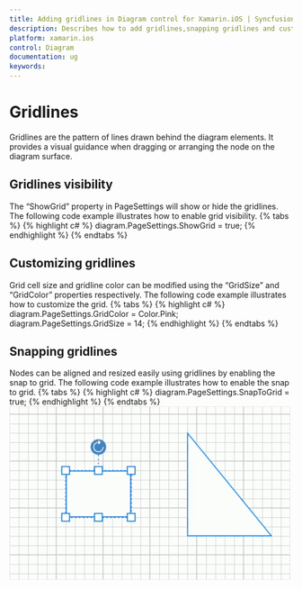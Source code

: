 ```yaml
---
title: Adding gridlines in Diagram control for Xamarin.iOS | Syncfusion®
description: Describes how to add gridlines,snapping gridlines and customization of gridlines in diagram control for Xamarin.iOS
platform: xamarin.ios
control: Diagram
documentation: ug
keywords: 
---
```

# Gridlines
Gridlines are the pattern of lines drawn behind the diagram elements. It provides a visual guidance when dragging or arranging the node on the diagram surface.

## Gridlines visibility
The “ShowGrid” property in PageSettings will show or hide the gridlines. The following code example illustrates how to enable grid visibility.
{% tabs %}
{% highlight c# %}
diagram.PageSettings.ShowGrid = true;
{% endhighlight %}
{% endtabs %}

## Customizing gridlines
Grid cell size and gridline color can be modified using the “GridSize” and “GridColor” properties respectively. The following code example illustrates how to customize the grid.
{% tabs %}
{% highlight c# %}
diagram.PageSettings.GridColor = Color.Pink;
diagram.PageSettings.GridSize = 14;
{% endhighlight %}
{% endtabs %}

## Snapping gridlines
Nodes can be aligned and resized easily using gridlines by enabling the snap to grid. The following code example illustrates how to enable the snap to grid.
{% tabs %}
{% highlight c# %}
diagram.PageSettings.SnapToGrid = true;
{% endhighlight %}
{% endtabs %}
![Snapping gridlines in Xamarin.iOS diagram](Gridlines_images/Gridlines.gif)

